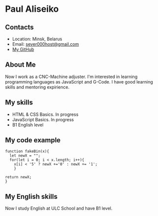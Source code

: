 # **Paul Aliseiko**


## Contacts

+ Location: Minsk, Belarus
+ Email: sever000host@gmail.com
+ [My GitHub](https://github.com/PaulAliseiko)

## About Me

Now I work as a CNC-Machine adjuster. I'm interested in learning programming languages as JavaScript and G-Code. 
I have good learning skills and mentoring expirience.

## My skills

+ HTML & CSS Basics. In progress
+ JavaScript Basics. In progress
+ B1 English level

## My code example

```
function fakeBin(x){
  let newX = "";
  for(let i = 0; i < x.length; i++){
    x[i] < '5' ? newX +='0' : newX += '1';
    }
    
return newX;
}
```

## My English skills

Now I study English at ULC School and have B1 level.